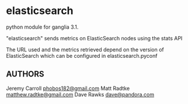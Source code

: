 elasticsearch
===============

python module for ganglia 3.1.

"elasticsearch" sends metrics on ElasticSearch nodes using the stats API

The URL used and the metrics retrieved depend on the version of ElasticSearch
which can be configured in elasticsearch.pyconf

## AUTHORS

Jeremy Carroll <phobos182@gmail.com>
Matt Radtke <matthew.radtke@gmail.com>
Dave Rawks <dave@pandora.com>
